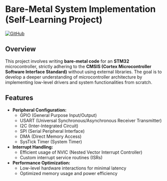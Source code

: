 # **Bare-Metal System Implementation (Self-Learning Project)**  

[![GitHub](https://img.shields.io/badge/GitHub-Repository-blue)](https://github.com/Kunal-Singh18/stm32.git)  

## **Overview**  
This project involves writing **bare-metal code** for an **STM32** microcontroller, strictly adhering to the **CMSIS (Cortex Microcontroller Software Interface Standard)** without using external libraries. The goal is to develop a deeper understanding of microcontroller architecture by implementing low-level drivers and system functionalities from scratch.  

## **Features**  
- **Peripheral Configuration:**  
  - GPIO (General Purpose Input/Output)  
  - USART (Universal Synchronous/Asynchronous Receiver Transmitter)  
  - I2C (Inter-Integrated Circuit)  
  - SPI (Serial Peripheral Interface)  
  - DMA (Direct Memory Access)  
  - SysTick Timer (System Timer)  
- **Interrupt Handling:**  
  - Efficient usage of NVIC (Nested Vector Interrupt Controller)  
  - Custom interrupt service routines (ISRs)  
- **Performance Optimization:**  
  - Low-level hardware interactions for minimal latency  
  - Optimized memory usage and power efficiency  
